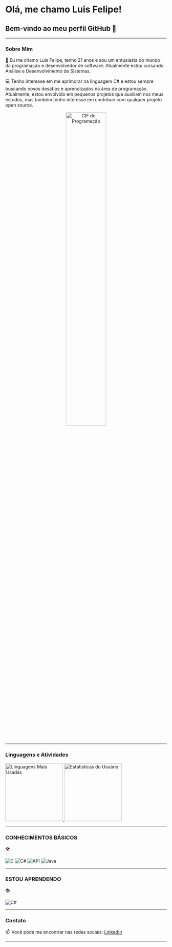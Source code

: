 # Olá, me chamo Luis Felipe! 
## Bem-vindo ao meu perfil GitHub 👋

---

### Sobre Mim
🎉 Eu me chamo Luis Felipe, tenho 21 anos e sou um entusiasta do mundo da programação e desenvolvedor de software. Atualmente estou cursando Análise e Desenvolvimento de Sistemas.

💻 Tenho interesse em me aprimorar na linguagem C# e estou sempre buscando novos desafios e aprendizados na área de programação. Atualmente, estou envolvido em pequenos projetos que auxiliam nos meus estudos, mas também tenho interesse em contribuir com qualquer projeto open source.

<p align="center">
    <img src="https://i.giphy.com/media/v1.Y2lkPTc5MGI3NjExdGczdDNlMXF1emJ2bTVicDg4cmI1cnpjMDRtM2EzcmJjcjBjcjUxZCZlcD12MV9pbnRlcm5hbF9naWZfYnlfaWQmY3Q9Zw/bGgsc5mWoryfgKBx1u/giphy.gif" width="50%" alt="GIF de Programação" />
</p>

---

### Linguagens e Atividades
<div>
    <a href="https://github.com/luis0777">
        <img loading="lazy" height="180em" src="https://github-readme-stats.vercel.app/api/top-langs/?username=luis0777&layout=compact&langs_count=7&theme=dracula" alt="Linguagens Mais Usadas"/>
        <img loading="lazy" height="180em" src="https://github-readme-stats.vercel.app/api?username=luis0777&show_icons=true&theme=dracula&include_all_commits=true&count_private=true" alt="Estatísticas do Usuário"/>
    </a>
</div>

---

### CONHECIMENTOS BÁSICOS
🛠️ <div>
    <img src="https://img.icons8.com/fluency/48/000000/c-programming.png" alt="C" />
    <img src="https://img.icons8.com/color/48/000000/c-sharp-logo.png" alt="C#" />
    <img src="https://img.icons8.com/ios-filled/50/000000/api.png" alt="API" />
    <img src="https://img.icons8.com/color/48/000000/java-coffee-cup-logo.png" alt="Java" />
</div>

---

### ESTOU APRENDENDO
📚 <div>
    <img src="https://img.icons8.com/color/48/000000/c-sharp-logo.png" alt="C#" />
</div>

---

### Contato
📫 Você pode me encontrar nas redes sociais: [LinkedIn](https://www.linkedin.com/in/luis-felipe-da-silva-amorim) 

---
